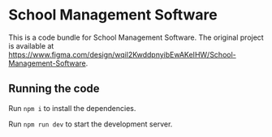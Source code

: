 
  # School Management Software

  This is a code bundle for School Management Software. The original project is available at https://www.figma.com/design/wqil2KwddpnyibEwAKeIHW/School-Management-Software.

  ## Running the code

  Run `npm i` to install the dependencies.

  Run `npm run dev` to start the development server.
  